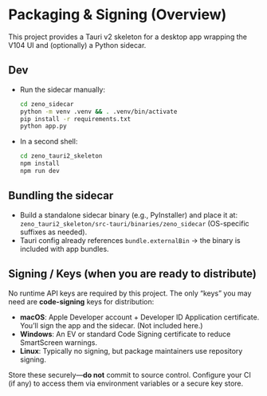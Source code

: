 # Packaging & Signing (Overview)

This project provides a Tauri v2 skeleton for a desktop app wrapping the V104 UI and (optionally) a Python sidecar.

## Dev
- Run the sidecar manually:
  ```bash
  cd zeno_sidecar
  python -m venv .venv && . .venv/bin/activate
  pip install -r requirements.txt
  python app.py
  ```
- In a second shell:
  ```bash
  cd zeno_tauri2_skeleton
  npm install
  npm run dev
  ```

## Bundling the sidecar
- Build a standalone sidecar binary (e.g., PyInstaller) and place it at:
  `zeno_tauri2_skeleton/src-tauri/binaries/zeno_sidecar` (OS-specific suffixes as needed).
- Tauri config already references `bundle.externalBin` → the binary is included with app bundles.

## Signing / Keys (when you are ready to distribute)
No runtime API keys are required by this project. The only “keys” you may need are **code-signing** keys for distribution:

- **macOS**: Apple Developer account + Developer ID Application certificate. You’ll sign the app and the sidecar. (Not included here.)
- **Windows**: An EV or standard Code Signing certificate to reduce SmartScreen warnings.
- **Linux**: Typically no signing, but package maintainers use repository signing.

Store these securely—**do not** commit to source control. Configure your CI (if any) to access them via environment variables or a secure key store.
